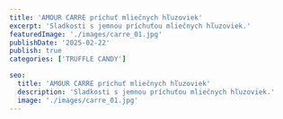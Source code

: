 ```yaml
---
title: 'AMOUR CARRE príchuť mliečnych hľuzoviek'
excerpt: 'Sladkosti s jemnou príchuťou mliečnych hľuzoviek.'
featuredImage: './images/carre_01.jpg'
publishDate: '2025-02-22'
publish: true
categories: ['TRUFFLE CANDY']

seo:
  title: 'AMOUR CARRE príchuť mliečnych hľuzoviek'
  description: 'Sladkosti s jemnou príchuťou mliečnych hľuzoviek.'
  image: './images/carre_01.jpg'
---
```

